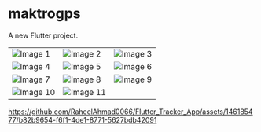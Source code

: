 # maktrogps

A new Flutter project.
<!DOCTYPE html>
<html>
<head>
  <style>
    /* Add some styling here if needed */
  </style>
</head>
<body>
  <table>
    <tr>
      <td>
        <div>
          <img src="https://github.com/RaheelAhmad0066/Flutter_Tracker_App/assets/146185477/c6ce7e78-8c49-46e6-be75-b20f812fe4ca" alt="Image 1">
        </div>
      </td>
      <td>
        <div>
          <img src="https://github.com/RaheelAhmad0066/Flutter_Tracker_App/assets/146185477/bfacafb6-6911-42f4-be87-89194dfc2808" alt="Image 2">
        </div>
      </td>
      <td>
        <div>
          <img src="https://github.com/RaheelAhmad0066/Flutter_Tracker_App/assets/146185477/3ec5ea76-ac45-4ebb-b3b8-05a2f86465e3" alt="Image 3">
        </div>
      </td>
    </tr>
    <tr>
      <td>
        <div>
          <img src="https://github.com/RaheelAhmad0066/Flutter_Tracker_App/assets/146185477/f4fa81dd-026f-416e-b5b4-27eabdff45d4" alt="Image 4">
        </div>
      </td>
      <td>
        <div>
          <img src="https://github.com/RaheelAhmad0066/Flutter_Tracker_App/assets/146185477/72ecc99b-d088-4019-958b-f0f80f4c4b5d" alt="Image 5">
        </div>
      </td>
      <td>
        <div>
          <img src="https://github.com/RaheelAhmad0066/Flutter_Tracker_App/assets/146185477/0e7442db-1258-49df-aa21-7ad92fc50127" alt="Image 6">
        </div>
      </td>
    </tr>
    <tr>
      <td>
        <div>
          <img src="https://github.com/RaheelAhmad0066/Flutter_Tracker_App/assets/146185477/4ce9b6fe-9ced-421c-a98f-34f90e21695a" alt="Image 7">
        </div>
      </td>
      <td>
        <div>
          <img src="https://github.com/RaheelAhmad0066/Flutter_Tracker_App/assets/146185477/18e05e4e-46da-48dc-883a-958dc33f8327" alt="Image 8">
        </div>
      </td>
      <td>
        <div>
          <img src="https://github.com/RaheelAhmad0066/Flutter_Tracker_App/assets/146185477/e0014934-fc2c-4db1-aef2-0dc45085f983" alt="Image 9">
        </div>
      </td>
    </tr>
    <tr>
      <td>
        <div>
          <img src="https://github.com/RaheelAhmad0066/Flutter_Tracker_App/assets/146185477/4a68cf98-0c3a-4377-9af7-2d5346e09d58" alt="Image 10">
        </div>
      </td>
      <td>
        <div>
          <img src="https://github.com/RaheelAhmad0066/Flutter_Tracker_App/assets/146185477/9684d479-3d55-4179-8e45-b7e793f8b496" alt="Image 11">
        </div>
      </td>
    </tr>
  </table>
</body>
</html>


https://github.com/RaheelAhmad0066/Flutter_Tracker_App/assets/146185477/b82b9654-f6f1-4de1-8771-5627bdb42091


